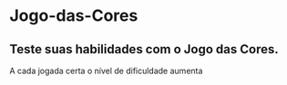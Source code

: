# Jogo-das-Cores

## Teste suas habilidades com o Jogo das Cores.

A cada jogada  certa o nível de dificuldade aumenta
